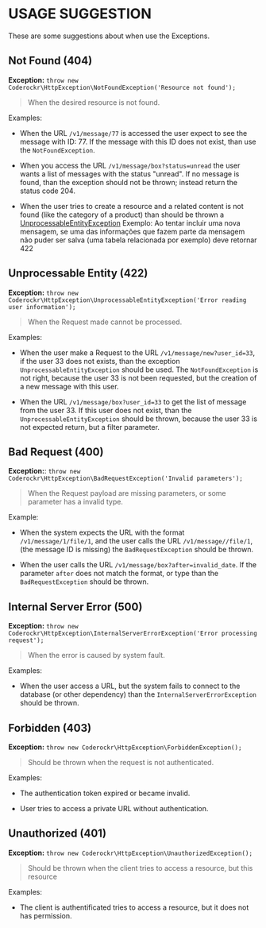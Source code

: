 USAGE SUGGESTION
================

These are some suggestions about when use the Exceptions.

Not Found (404)
---------------

**Exception:** `throw new Coderockr\HttpException\NotFoundException('Resource not found');`

> When the desired resource is not found.

Examples:

 * When the URL `/v1/message/77` is accessed the user expect to see the message with ID: 77. If the message with this ID does not exist, than use the `NotFoundException`.

 * When you access the URL `/v1/message/box?status=unread` the user wants a list of messages with the status "unread". If no message is found, than the exception should not be thrown; instead return the  status code 204.

 * When the user tries to create a resource and a related content is not found (like the category of a product) than should be thrown a [UnprocessableEntityException](#unprocessable-entity-422)
Exemplo: Ao tentar incluir uma nova mensagem, se uma das informações que fazem parte da mensagem não puder ser salva (uma tabela relacionada por exemplo) deve retornar 422

Unprocessable Entity (422)
--------------------------

**Exception:** `throw new Coderockr\HttpException\UnprocessableEntityException('Error reading user information');`

> When the Request made cannot be processed.

Examples:

 * When the user make a Request to the URL `/v1/message/new?user_id=33`, if the user 33 does not exists, than the exception `UnprocessableEntityException` should be used. The `NotFoundException` is not right, because the user 33 is not been requested, but the creation of a new message with this user.
 
 * When the URL `/v1/message/box?user_id=33` to get the list of message from the user 33. If this user does not exist, than the `UnprocessableEntityException` should be thrown, because the user 33 is not expected return, but a filter parameter.

Bad Request (400)
-----------------

**Exception:**: `throw new Coderockr\HttpException\BadRequestException('Invalid parameters');`

> When the Request payload are missing parameters, or some parameter has a invalid type.

Example:

 * When the system expects the URL with the format `/v1/message/1/file/1`, and the user calls the URL `/v1/message//file/1`, (the message ID is missing) the `BadRequestException` should be thrown.

 * When the user calls the URL `/v1/message/box?after=invalid_date`. If the parameter `after` does not match the format, or type than the `BadRequestException` should be thrown.

Internal Server Error (500)
---------------------------

**Exception:** `throw new Coderockr\HttpException\InternalServerErrorException('Error processing request');`

> When the error is caused by system fault.

Examples:

 * When the user access a URL, but the system fails to connect to the database (or other dependency) than the `InternalServerErrorException` should be thrown.

Forbidden (403)
---------------

**Exception:** `throw new Coderockr\HttpException\ForbiddenException();`

> Should be thrown when the request is not authenticated.

Examples:

 * The authentication token expired or became invalid.

 * User tries to access a private URL without authentication.

Unauthorized (401)
------------------

**Exception:** `throw new Coderockr\HttpException\UnauthorizedException();`

> Should be thrown when the client tries to access a resource, but this resource 

Examples:

 * The client is authentificated tries to access a resource, but it does not has permission.
